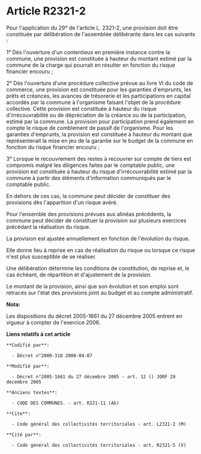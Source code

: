 # Article R2321-2

Pour l'application du 29° de l'article L. 2321-2, une provision doit être constituée par délibération de l'assemblée
délibérante dans les cas suivants :

1° Dès l'ouverture d'un contentieux en première instance contre la commune, une provision est constituée à hauteur du montant
estimé par la commune de la charge qui pourrait en résulter en fonction du risque financier encouru ;

2° Dès l'ouverture d'une procédure collective prévue au livre VI du code de commerce, une provision est constituée pour les
garanties d'emprunts, les prêts et créances, les avances de trésorerie et les participations en capital accordés par la
commune à l'organisme faisant l'objet de la procédure collective. Cette provision est constituée à hauteur du risque
d'irrécouvrabilité ou de dépréciation de la créance ou de la participation, estimé par la commune. La provision pour
participation prend également en compte le risque de comblement de passif de l'organisme. Pour les garanties d'emprunts, la
provision est constituée à hauteur du montant que représenterait la mise en jeu de la garantie sur le budget de la commune en
fonction du risque financier encouru ;

3° Lorsque le recouvrement des restes à recouvrer sur compte de tiers est compromis malgré les diligences faites par le
comptable public, une provision est constituée à hauteur du risque d'irrécouvrabilité estimé par la commune à partir des
éléments d'information communiqués par le comptable public.

En dehors de ces cas, la commune peut décider de constituer des provisions dès l'apparition d'un risque avéré.

Pour l'ensemble des provisions prévues aux alinéas précédents, la commune peut décider de constituer la provision sur
plusieurs exercices précédant la réalisation du risque.

La provision est ajustée annuellement en fonction de l'évolution du risque.

Elle donne lieu à reprise en cas de réalisation du risque ou lorsque ce risque n'est plus susceptible de se réaliser.

Une délibération détermine les conditions de constitution, de reprise et, le cas échéant, de répartition et d'ajustement de
la provision.

Le montant de la provision, ainsi que son évolution et son emploi sont retracés sur l'état des provisions joint au budget et
au compte administratif.

**Nota:**

Les dispositions du décret 2005-1661 du 27 décembre 2005 entrent en vigueur à compter de l'exercice 2006.

**Liens relatifs à cet article**

	**Codifié par**:

	  - Décret n°2000-318 2000-04-07

	**Modifié par**:

	  - Décret n°2005-1661 du 27 décembre 2005 - art. 12 () JORF 29 décembre 2005

	**Anciens textes**:

	  - CODE DES COMMUNES. - art. R221-11 (Ab)

	**Cite**:

	  - Code général des collectivités territoriales - art. L2321-2 (M)

	**Cité par**:

	  - Code général des collectivités territoriales - art. R2321-5 (V)
